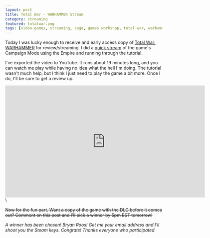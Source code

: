 ```yaml
---
layout: post
title: Total War - WARHAMMER Stream
category: streaming
featured: totalwar.png
tags: [video-games, streaming, sega, games workshop, total war, warhammer]
---
```


Today I was lucky enough to receive and early access copy of [Total War: WARHAMMER](http://store.steampowered.com/app/364360/) for review/streaming. I did a [quick stream](https://www.twitch.tv/rkalajian/v/67447447) of the game's Campaign Mode using the Empire and running through the tutorial.

I've exported the video to YouTube. It runs about 19 minutes long, and you can watch me play while having no idea what the hell I'm doing. The tutorial wasn't much help, but I think I just need to play the game a bit more. Once I do, I'll be sure to get a review up.

<iframe width="640" height="360" src="https://www.youtube.com/embed/GHeQdCFJkHo" frameborder="0" allowfullscreen></iframe>\

<strike>Now for the fun part. Want a copy of the game with the DLC before it comes out? Comment on this post and I'll pick a winner by 5pm EST tomorrow!</strike>

*A winner has been chosen! Bryan Roos! Get me your email address and I'll shoot you the Steam keys. Congrats! Thanks everyone who participated.*

